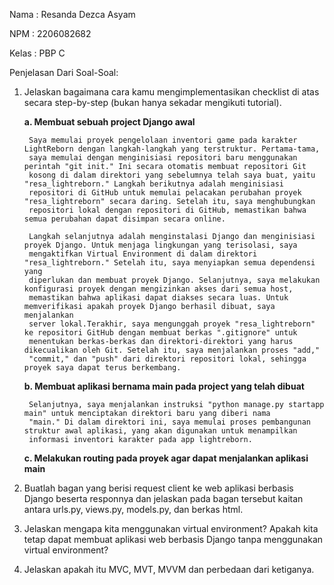 Nama    : Resanda Dezca Asyam

NPM     : 2206082682

Kelas   : PBP C


Penjelasan Dari Soal-Soal:
1. Jelaskan bagaimana cara kamu mengimplementasikan checklist di atas secara step-by-step (bukan hanya sekadar mengikuti tutorial).

    **a.  Membuat sebuah project Django awal**

        Saya memulai proyek pengelolaan inventori game pada karakter LightReborn dengan langkah-langkah yang terstruktur. Pertama-tama, 
        saya memulai dengan menginisiasi repositori baru menggunakan perintah "git init." Ini secara otomatis membuat repositori Git 
        kosong di dalam direktori yang sebelumnya telah saya buat, yaitu "resa_lightreborn." Langkah berikutnya adalah menginisiasi 
        repositori di GitHub untuk memulai pelacakan perubahan proyek "resa_lightreborn" secara daring. Setelah itu, saya menghubungkan 
        repositori lokal dengan repositori di GitHub, memastikan bahwa semua perubahan dapat disimpan secara online.

        Langkah selanjutnya adalah menginstalasi Django dan menginisiasi proyek Django. Untuk menjaga lingkungan yang terisolasi, saya    
        mengaktifkan Virtual Environment di dalam direktori "resa_lightreborn." Setelah itu, saya menyiapkan semua dependensi yang 
        diperlukan dan membuat proyek Django. Selanjutnya, saya melakukan konfigurasi proyek dengan mengizinkan akses dari semua host, 
        memastikan bahwa aplikasi dapat diakses secara luas. Untuk memverifikasi apakah proyek Django berhasil dibuat, saya menjalankan 
        server lokal.Terakhir, saya mengunggah proyek "resa_lightreborn" ke repositori GitHub dengan membuat berkas ".gitignore" untuk 
        menentukan berkas-berkas dan direktori-direktori yang harus dikecualikan oleh Git. Setelah itu, saya menjalankan proses "add," 
        "commit," dan "push" dari direktori repositori lokal, sehingga proyek saya dapat terus berkembang.
        
    **b.  Membuat aplikasi bernama main pada project yang telah dibuat** 

        Selanjutnya, saya menjalankan instruksi "python manage.py startapp main" untuk menciptakan direktori baru yang diberi nama 
        "main." Di dalam direktori ini, saya memulai proses pembangunan struktur awal aplikasi, yang akan digunakan untuk menampilkan 
        informasi inventori karakter pada app lightreborn.    

    **c.  Melakukan routing pada proyek agar dapat menjalankan aplikasi main**



2. Buatlah bagan yang berisi request client ke web aplikasi berbasis Django beserta responnya dan jelaskan pada bagan tersebut kaitan antara urls.py, views.py, models.py, dan berkas html.
3. Jelaskan mengapa kita menggunakan virtual environment? Apakah kita tetap dapat membuat aplikasi web berbasis Django tanpa menggunakan virtual environment?
4. Jelaskan apakah itu MVC, MVT, MVVM dan perbedaan dari ketiganya.
